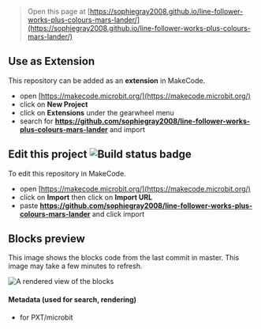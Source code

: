 
> Open this page at [https://sophiegray2008.github.io/line-follower-works-plus-colours-mars-lander/](https://sophiegray2008.github.io/line-follower-works-plus-colours-mars-lander/)

## Use as Extension

This repository can be added as an **extension** in MakeCode.

* open [https://makecode.microbit.org/](https://makecode.microbit.org/)
* click on **New Project**
* click on **Extensions** under the gearwheel menu
* search for **https://github.com/sophiegray2008/line-follower-works-plus-colours-mars-lander** and import

## Edit this project ![Build status badge](https://github.com/sophiegray2008/line-follower-works-plus-colours-mars-lander/workflows/MakeCode/badge.svg)

To edit this repository in MakeCode.

* open [https://makecode.microbit.org/](https://makecode.microbit.org/)
* click on **Import** then click on **Import URL**
* paste **https://github.com/sophiegray2008/line-follower-works-plus-colours-mars-lander** and click import

## Blocks preview

This image shows the blocks code from the last commit in master.
This image may take a few minutes to refresh.

![A rendered view of the blocks](https://github.com/sophiegray2008/line-follower-works-plus-colours-mars-lander/raw/master/.github/makecode/blocks.png)

#### Metadata (used for search, rendering)

* for PXT/microbit
<script src="https://makecode.com/gh-pages-embed.js"></script><script>makeCodeRender("{{ site.makecode.home_url }}", "{{ site.github.owner_name }}/{{ site.github.repository_name }}");</script>
